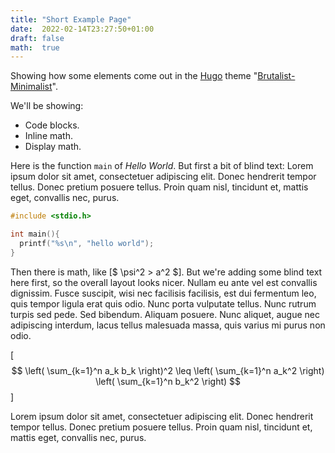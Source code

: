 ```yaml
---
title: "Short Example Page"
date:  2022-02-14T23:27:50+01:00
draft: false
math:  true
---
```


Showing how some elements come out in the [Hugo][] theme
"[Brutalist-Minimalist][bm]".

  [bm]:   https://brutalist-minimalist.glitzersachen.de
  [hugo]: https://gohugo.io/

<!--more-->
We'll be showing:

- Code blocks.
- Inline math.
- Display math.

Here is the function ```main``` of *Hello World*.  But first a bit of
blind text: Lorem ipsum dolor sit amet, consectetuer adipiscing elit.
Donec hendrerit tempor tellus.  Donec pretium posuere tellus.  Proin
quam nisl, tincidunt et, mattis eget, convallis nec, purus.

```C
#include <stdio.h>

int main(){
  printf("%s\n", "hello world");
}
```

Then there is math, like [$ \psi^2 > a^2 $]. But we're adding some
blind text here first, so the overall layout looks nicer. Nullam eu
ante vel est convallis dignissim.  Fusce suscipit, wisi nec facilisis
facilisis, est dui fermentum leo, quis tempor ligula erat quis odio.
Nunc porta vulputate tellus.  Nunc rutrum turpis sed pede.  Sed
bibendum.  Aliquam posuere. Nunc aliquet, augue nec adipiscing
interdum, lacus tellus malesuada massa, quis varius mi purus non odio.

[$$
  \left( \sum_{k=1}^n a_k b_k \right)^2 \leq \left( \sum_{k=1}^n a_k^2 \right) \left( \sum_{k=1}^n b_k^2 \right)
$$]

Lorem ipsum dolor sit amet, consectetuer adipiscing elit.  Donec
hendrerit tempor tellus.  Donec pretium posuere tellus.  Proin quam
nisl, tincidunt et, mattis eget, convallis nec, purus.
